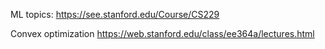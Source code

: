 ML topics: https://see.stanford.edu/Course/CS229

Convex optimization https://web.stanford.edu/class/ee364a/lectures.html
